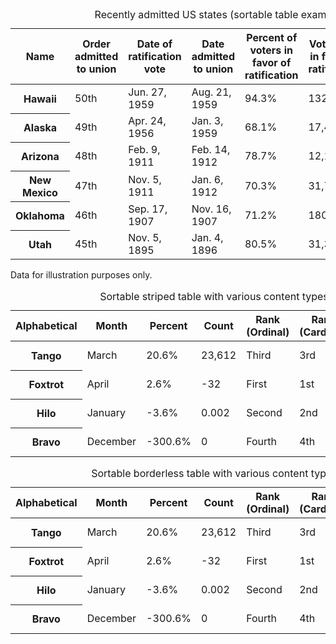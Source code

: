 
<div class="usa-table-container--scrollable" tabindex="0">
  <table class="usa-table">
    <caption>
      Recently admitted US states (sortable table example)
    </caption>
    <thead>
      <tr>
        <th data-sortable scope="col" role="columnheader">Name</th>
        <th
          data-sortable
          scope="col"
          role="columnheader"
          aria-sort="descending"
        >
          Order admitted to union
        </th>
        <th data-sortable scope="col" role="columnheader">
          Date of ratification vote
        </th>
        <th data-sortable scope="col" role="columnheader">
          Date admitted to union
        </th>
        <th data-sortable scope="col" role="columnheader">
          Percent of voters in favor of ratification
        </th>
        <th data-sortable scope="col" role="columnheader">
          Votes cast in favor of ratification
        </th>
        <th data-sortable scope="col" role="columnheader">
          Estimated population at time of admission
        </th>
      </tr>
    </thead>
    <tbody>
      <tr>
        <th scope="row" role="rowheader">Hawaii</th>
        <td data-sort-value="50">50th</td>
        <td data-sort-value="331844400">Jun. 27, 1959</td>
        <td data-sort-value="327092400">Aug. 21, 1959</td>
        <td
          data-sort-value="0.943"
          class="font-mono-sm text-tabular text-right"
        >
          94.3%
        </td>
        <td
          data-sort-value="132773"
          class="font-mono-sm text-tabular text-right"
        >
          132,773
        </td>
        <td
          data-sort-value="632772"
          class="font-mono-sm text-tabular text-right"
        >
          632,772
        </td>
      </tr>
      <tr>
        <th scope="row" role="rowheader">Alaska</th>
        <td data-sort-value="49">49th</td>
        <td data-sort-value="431978400">Apr. 24, 1956</td>
        <td data-sort-value="346960800">Jan. 3, 1959</td>
        <td
          data-sort-value="0.681"
          class="font-mono-sm text-tabular text-right"
        >
          68.1%
        </td>
        <td
          data-sort-value="17477"
          class="font-mono-sm text-tabular text-right"
        >
          17,477
        </td>
        <td
          data-sort-value="226167"
          class="font-mono-sm text-tabular text-right"
        >
          226,167
        </td>
      </tr>
      <tr>
        <th scope="row" role="rowheader">Arizona</th>
        <td data-sort-value="48">48th</td>
        <td data-sort-value="1858528800">Feb. 9, 1911</td>
        <td data-sort-value="1826560800">Feb. 14, 1912</td>
        <td
          data-sort-value="0.787"
          class="font-mono-sm text-tabular text-right"
        >
          78.7%
        </td>
        <td
          data-sort-value="12187"
          class="font-mono-sm text-tabular text-right"
        >
          12,187
        </td>
        <td
          data-sort-value="204354"
          class="font-mono-sm text-tabular text-right"
        >
          204,354
        </td>
      </tr>
      <tr>
        <th scope="row" role="rowheader">New Mexico</th>
        <td data-sort-value="47">47th</td>
        <td data-sort-value="1835287200">Nov. 5, 1911</td>
        <td data-sort-value="1829930400">Jan. 6, 1912</td>
        <td
          data-sort-value="0.703"
          class="font-mono-sm text-tabular text-right"
        >
          70.3%
        </td>
        <td
          data-sort-value="31742"
          class="font-mono-sm text-tabular text-right"
        >
          31,742
        </td>
        <td
          data-sort-value="327301"
          class="font-mono-sm text-tabular text-right"
        >
          327,301
        </td>
      </tr>
      <tr>
        <th scope="row" role="rowheader">Oklahoma</th>
        <td data-sort-value="46">46th</td>
        <td data-sort-value="1965751200">Sep. 17, 1907</td>
        <td data-sort-value="1960567200">Nov. 16, 1907</td>
        <td
          data-sort-value="0.712"
          class="font-mono-sm text-tabular text-right"
        >
          71.2%
        </td>
        <td
          data-sort-value="180333"
          class="font-mono-sm text-tabular text-right"
        >
          180,333
        </td>
        <td
          data-sort-value="1657155"
          class="font-mono-sm text-tabular text-right"
        >
          1,657,155
        </td>
      </tr>
      <tr>
        <th scope="row" role="rowheader">Utah</th>
        <td data-sort-value="45">45th</td>
        <td data-sort-value="2340122400">Nov. 5, 1895</td>
        <td data-sort-value="2334938400">Jan. 4, 1896</td>
        <td
          data-sort-value="0.805"
          class="font-mono-sm text-tabular text-right"
        >
          80.5%
        </td>
        <td
          data-sort-value="31305"
          class="font-mono-sm text-tabular text-right"
        >
          31,305
        </td>
        <td
          data-sort-value="210779"
          class="font-mono-sm text-tabular text-right"
        >
          210,779
        </td>
      </tr>
    </tbody>
  </table>
  <div
    class="usa-sr-only usa-table__announcement-region"
    aria-live="polite"
  ></div>
  <p class="margin-bottom-3">Data for illustration purposes only.</p>
</div>
<div class="usa-table-container--scrollable" tabindex="0">
  <table class="usa-table usa-table--striped">
    <caption>
      Sortable striped table with various content types
    </caption>
    <thead>
      <tr>
        <th data-sortable scope="col" role="columnheader">Alphabetical</th>
        <th data-sortable scope="col" role="columnheader">Month</th>
        <th data-sortable scope="col" role="columnheader">Percent</th>
        <th data-sortable scope="col" role="columnheader">Count</th>
        <th data-sortable scope="col" role="columnheader">Rank (Ordinal)</th>
        <th data-sortable scope="col" role="columnheader">Rank (Cardinal)</th>
        <th data-sortable scope="col" role="columnheader">Unix Timestamp</th>
      </tr>
    </thead>
    <tbody>
      <tr>
        <th scope="row">Tango</th>
        <td data-sort-value="3">March</td>
        <td
          data-sort-value="0.206"
          class="font-mono-sm text-tabular text-right"
        >
          20.6%
        </td>
        <td
          data-sort-value="23612"
          class="font-mono-sm text-tabular text-right"
        >
          23,612
        </td>
        <td data-sort-value="3">Third</td>
        <td data-sort-value="3">3rd</td>
        <td data-sort-value="1332884673452">March 27, 2012</td>
      </tr>
      <tr>
        <th scope="row">Foxtrot</th>
        <td data-sort-value="4">April</td>
        <td
          data-sort-value="0.026"
          class="font-mono-sm text-tabular text-right"
        >
          2.6%
        </td>
        <td data-sort-value="-32" class="font-mono-sm text-tabular text-right">
          -32
        </td>
        <td data-sort-value="1">First</td>
        <td data-sort-value="1">1st</td>
        <td data-sort-value="1617974313232">April 9, 2021</td>
      </tr>
      <tr>
        <th scope="row">Hilo</th>
        <td data-sort-value="1">January</td>
        <td
          data-sort-value="-0.036"
          class="font-mono-sm text-tabular text-right"
        >
          -3.6%
        </td>
        <td
          data-sort-value="0.002"
          class="font-mono-sm text-tabular text-right"
        >
          0.002
        </td>
        <td data-sort-value="2">Second</td>
        <td>2nd</td>
        <td data-sort-value="1611169964684">January 20, 2021</td>
      </tr>
      <tr>
        <th scope="row">Bravo</th>
        <td data-sort-value="12">December</td>
        <td
          data-sort-value="-3.006"
          class="font-mono-sm text-tabular text-right"
        >
          -300.6%
        </td>
        <td data-sort-value="0" class="font-mono-sm text-tabular text-right">
          0
        </td>
        <td data-sort-value="4">Fourth</td>
        <td data-sort-value="4">4th</td>
        <td data-sort-value="1608114345343">December 16, 2020</td>
      </tr>
    </tbody>
  </table>
  <div
    class="usa-sr-only usa-table__announcement-region"
    aria-live="polite"
  ></div>
</div>
<div class="usa-table-container--scrollable" tabindex="0">
  <table class="usa-table usa-table--borderless">
    <caption>
      Sortable borderless table with various content types
    </caption>
    <thead>
      <tr>
        <th data-sortable scope="col" role="columnheader">Alphabetical</th>
        <th data-sortable scope="col" role="columnheader">Month</th>
        <th data-sortable scope="col" role="columnheader">Percent</th>
        <th data-sortable scope="col" role="columnheader">Count</th>
        <th data-sortable scope="col" role="columnheader">Rank (Ordinal)</th>
        <th data-sortable scope="col" role="columnheader">Rank (Cardinal)</th>
        <th data-sortable scope="col" role="columnheader">Unix Timestamp</th>
      </tr>
    </thead>
    <tbody>
      <tr>
        <th scope="row">Tango</th>
        <td data-sort-value="3">March</td>
        <td
          data-sort-value="0.206"
          class="font-mono-sm text-tabular text-right"
        >
          20.6%
        </td>
        <td
          data-sort-value="23612"
          class="font-mono-sm text-tabular text-right"
        >
          23,612
        </td>
        <td data-sort-value="3">Third</td>
        <td data-sort-value="3">3rd</td>
        <td data-sort-value="1332884673452">March 27, 2012</td>
      </tr>
      <tr>
        <th scope="row">Foxtrot</th>
        <td data-sort-value="4">April</td>
        <td
          data-sort-value="0.026"
          class="font-mono-sm text-tabular text-right"
        >
          2.6%
        </td>
        <td data-sort-value="-32" class="font-mono-sm text-tabular text-right">
          -32
        </td>
        <td data-sort-value="1">First</td>
        <td data-sort-value="1">1st</td>
        <td data-sort-value="1617974313232">April 9, 2021</td>
      </tr>
      <tr>
        <th scope="row">Hilo</th>
        <td data-sort-value="1">January</td>
        <td
          data-sort-value="-0.036"
          class="font-mono-sm text-tabular text-right"
        >
          -3.6%
        </td>
        <td
          data-sort-value="0.002"
          class="font-mono-sm text-tabular text-right"
        >
          0.002
        </td>
        <td data-sort-value="2">Second</td>
        <td>2nd</td>
        <td data-sort-value="1611169964684">January 20, 2021</td>
      </tr>
      <tr>
        <th scope="row">Bravo</th>
        <td data-sort-value="12">December</td>
        <td
          data-sort-value="-3.006"
          class="font-mono-sm text-tabular text-right"
        >
          -300.6%
        </td>
        <td data-sort-value="0" class="font-mono-sm text-tabular text-right">
          0
        </td>
        <td data-sort-value="4">Fourth</td>
        <td data-sort-value="4">4th</td>
        <td data-sort-value="1608114345343">December 16, 2020</td>
      </tr>
    </tbody>
  </table>
  <div
    class="usa-sr-only usa-table__announcement-region"
    aria-live="polite"
  ></div>
</div>